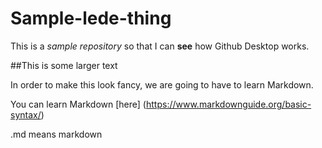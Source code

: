 # Sample-lede-thing
 
This is a *sample* *repository* so that I can **see** how Github Desktop works.

##This is some larger text

In order to make this look fancy, we are going to have to learn Markdown.

You can learn Markdown [here] (https://www.markdownguide.org/basic-syntax/)

.md means markdown